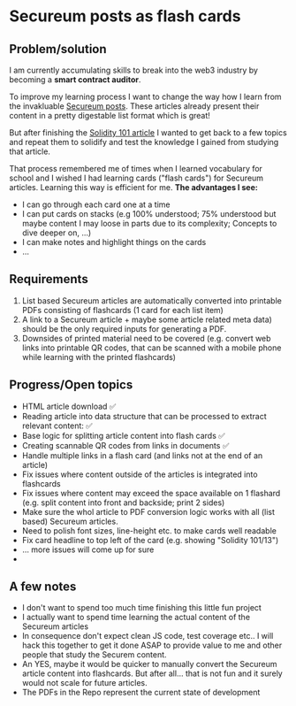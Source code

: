 # Secureum posts as flash cards

## Problem/solution

I am currently accumulating skills to break into the web3 industry by becoming a **smart contract auditor**.

To improve my learning process I want to change the way how I learn from the invakluable [Secureum posts](https://secureum.substack.com/). These articles already present their content in a pretty digestable list format which is great!

But after finishing the [Solidity 101 article](https://secureum.substack.com/p/solidity-101) I wanted to get back to a few topics and repeat them to solidify and test the knowledge I gained from studying that article.

That process remembered me of times when I learned vocabulary for school and I wished I had learning cards ("flash cards") for Secureum articles. Learning this way is efficient for me. **The advantages I see:**

- I can go through each card one at a time
- I can put cards on stacks (e.g 100% understood; 75% understood but maybe content I may loose in parts due to its complexity; Concepts to dive deeper on, ...)
- I can make notes and highlight things on the cards
- ...

## Requirements

1. List based Secureum articles are automatically converted into printable PDFs consisting of flashcards (1 card for each list item)
2. A link to a Secureum article + maybe some article related meta data) should be the only required inputs for generating a PDF.
3. Downsides of printed material need to be covered (e.g. convert web links into printable QR codes, that can be scanned with a mobile phone while learning with the printed flashcards)

## Progress/Open topics

- HTML article download ✅
- Reading article into data structure that can be processed to extract relevant content: ✅
- Base logic for splitting article content into flash cards ✅
- Creating scannable QR codes from links in documents ✅
- Handle multiple links in a flash card (and links not at the end of an article)
- Fix issues where content outside of the articles is integrated into flashcards
- Fix issues where content may exceed the space available on 1 flashard (e.g. split content into front and backside; print 2 sides)
- Make sure the whol article to PDF conversion logic works with all (list based) Secureum articles.
- Need to polish font sizes, line-height etc. to make cards well readable
- Fix card headline to top left of the card (e.g. showing "Solidity 101/13")
- ... more issues will come up for sure
-

## A few notes

- I don't want to spend too much time finishing this little fun project
- I actually want to spend time learning the actual content of the Secureum articles
- In consequence don't expect clean JS code, test coverage etc.. I will hack this together to get it done ASAP to provide value to me and other people that study the Securem content.
- An YES, maybe it would be quicker to manually convert the Secureum article content into flashcards. But after all... that is not fun and it surely would not scale for future articles.
- The PDFs in the Repo represent the current state of development
